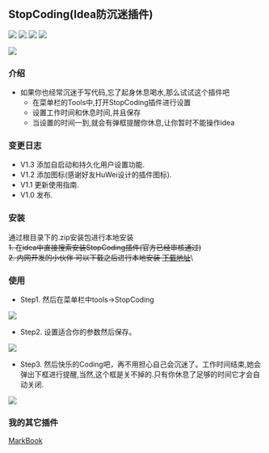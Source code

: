 ## StopCoding(Idea防沉迷插件)
![](https://img.shields.io/github/stars/jogeen/StopCoding)
![](https://img.shields.io/jetbrains/plugin/d/15740)
![](https://img.shields.io/badge/Version-V1.2-orange)
![](https://img.shields.io/github/license/jogeen/StopCoding)

![](https://raw.githubusercontent.com/jogeen/StopCoding/master/image/step.gif)
### 介绍
- 如果你也经常沉迷于写代码,忘了起身休息喝水,那么试试这个插件吧
    - 在菜单栏的Tools中,打开StopCoding插件进行设置
    - 设置工作时间和休息时间,并且保存
    - 当设置的时间一到,就会有弹框提醒你休息,让你暂时不能操作idea
    
### 变更日志
- V1.3 添加自启动和持久化用户设置功能.
- V1.2 添加图标(感谢好友HuWei设计的插件图标).
- V1.1 更新使用指南.
- V1.0 发布.

### 安装
通过根目录下的.zip安装包进行本地安装\
~~1. 在idea中直接搜索安装StopCoding插件(官方已经审核通过)~~\
~~2. 内网开发的小伙伴 可以下载之后进行本地安装 [下载地址](https://plugins.jetbrains.com/files/15740/108158/StopCoding.jar?updateId=108158&pluginId=15740&family=INTELLIJ)~~\

### 使用
- Step1. 然后在菜单栏中tools->StopCoding

![](https://raw.githubusercontent.com/jogeen/StopCoding/master/image/step1.png)

- Step2. 设置适合你的参数然后保存。

![](https://raw.githubusercontent.com/jogeen/StopCoding/master/image/step2.png)

- Step3. 然后快乐的Coding吧，再不用担心自己会沉迷了。工作时间结束,她会弹出下框进行提醒,当然,这个框是关不掉的.只有你休息了足够的时间它才会自动关闭.

![](https://raw.githubusercontent.com/jogeen/StopCoding/master/image/step3.png)
### 我的其它插件
[MarkBook](https://github.com/jogeen/MarkBook)

